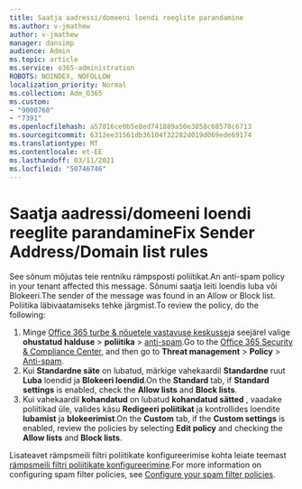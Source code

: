 ```yaml
---
title: Saatja aadressi/domeeni loendi reeglite parandamine
ms.author: v-jmathew
author: v-jmathew
manager: dansimp
audience: Admin
ms.topic: article
ms.service: o365-administration
ROBOTS: NOINDEX, NOFOLLOW
localization_priority: Normal
ms.collection: Adm_O365
ms.custom:
- "9000760"
- "7391"
ms.openlocfilehash: a57016ce0b5e8ed741889a50e3858c68578c6713
ms.sourcegitcommit: 6312ee31561db36104f32282d019d069ede69174
ms.translationtype: MT
ms.contentlocale: et-EE
ms.lasthandoff: 03/11/2021
ms.locfileid: "50746746"
---
```

# <a name="fix-sender-addressdomain-list-rules"></a><span data-ttu-id="7b3b5-102">Saatja aadressi/domeeni loendi reeglite parandamine</span><span class="sxs-lookup"><span data-stu-id="7b3b5-102">Fix Sender Address/Domain list rules</span></span>

<span data-ttu-id="7b3b5-103">See sõnum mõjutas teie rentniku rämpsposti poliitikat.</span><span class="sxs-lookup"><span data-stu-id="7b3b5-103">An anti-spam policy in your tenant affected this message.</span></span> <span data-ttu-id="7b3b5-104">Sõnumi saatja leiti loendis luba või Blokeeri.</span><span class="sxs-lookup"><span data-stu-id="7b3b5-104">The sender of the message was found in an Allow or Block list.</span></span> <span data-ttu-id="7b3b5-105">Poliitika läbivaatamiseks tehke järgmist.</span><span class="sxs-lookup"><span data-stu-id="7b3b5-105">To review the policy, do the following:</span></span>

1. <span data-ttu-id="7b3b5-106">Minge [Office 365 turbe & nõuetele vastavuse keskusse](https://go.microsoft.com/fwlink/p/?linkid=2077143)ja seejärel valige **ohustatud halduse**  >  **poliitika**  >  [anti-spam](https://go.microsoft.com/fwlink/?linkid=2101518).</span><span class="sxs-lookup"><span data-stu-id="7b3b5-106">Go to the [Office 365 Security & Compliance Center](https://go.microsoft.com/fwlink/p/?linkid=2077143), and then go to **Threat management** > **Policy** > [Anti-spam](https://go.microsoft.com/fwlink/?linkid=2101518).</span></span>
2. <span data-ttu-id="7b3b5-107">Kui **Standardne säte** on lubatud, märkige vahekaardil **Standardne** ruut **Luba** loendid ja **Blokeeri loendid**.</span><span class="sxs-lookup"><span data-stu-id="7b3b5-107">On the **Standard** tab, if **Standard settings** is enabled, check the **Allow lists** and **Block lists**.</span></span>
3. <span data-ttu-id="7b3b5-108">Kui vahekaardil **kohandatud** on lubatud **kohandatud sätted** , vaadake poliitikad üle, valides käsu **Redigeeri poliitikat** ja kontrollides loendite **lubamist** ja **blokeerimist**.</span><span class="sxs-lookup"><span data-stu-id="7b3b5-108">On the **Custom** tab, if the **Custom settings** is enabled, review the policies by selecting **Edit policy** and checking the **Allow lists** and **Block lists**.</span></span>

<span data-ttu-id="7b3b5-109">Lisateavet rämpsmeili filtri poliitikate konfigureerimise kohta leiate teemast [rämpsmeili filtri poliitikate konfigureerimine](https://go.microsoft.com/fwlink/?linkid=2101431).</span><span class="sxs-lookup"><span data-stu-id="7b3b5-109">For more information on configuring spam filter policies, see [Configure your spam filter policies](https://go.microsoft.com/fwlink/?linkid=2101431).</span></span>

